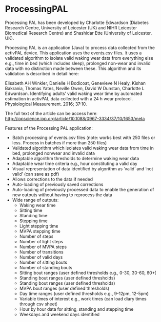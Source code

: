 # ProcessingPAL
Processing PAL has been developed by Charlotte Edwardson (Diabetes Research Centre, University of Leicester (UK) and NIHR Leicester
Biomedical Research Centre) and Shashidar Ette (University of Leicester, UK).

Processing PAL is an application (Java) to process data collected from the activPAL device. 
This application uses the events.csv files. It uses a validated algorithm to isolate valid waking wear data
from everything else e.g., time in bed (which includes sleep), prolonged non-wear and invalid data
with no distinction made between these. This algorithm and its validation is described in detail here:

Elisabeth AH Winkler, Danielle H Bodicoat, Genevieve N Healy, Kishan Bakrania, Thomas Yates,
Neville Owen, David W Dunstan, Charlotte L Edwardson. Identifying adults’ valid waking wear time
by automated estimation in activPAL data collected with a 24 h wear protocol. Physiological
Measurement. 2016; 37:10.

The full text of the article can be access here: http://iopscience.iop.org/article/10.1088/0967-3334/37/10/1653/meta

Features of the Processing PAL application:
* Batch processing of events.csv files (note: works best with 250 files or less. Process in batches if
more than 250 files)
* Validated algorithm which isolates valid waking wear data from time in bed, prolonged nonwear
and invalid data
* Adaptable algorithm thresholds to determine waking wear data
* Adaptable wear time criteria e.g., hour constituting a valid day
* Visual representation of data identified by algorithm as ‘valid’ and ‘not valid’ (can save as
pdf)
* Allows corrections to the data if needed
* Auto-loading of previously saved corrections
* Auto-loading of previously processed data to enable the generation of new outputs without
having to reprocess the data
* Wide range of outputs:
    * Waking wear time
    * Sitting time
    * Standing time
    * Stepping time
    * Light stepping time
    * MVPA stepping time
    * Number of steps
    * Number of light steps
    * Number of MVPA steps
    * Number of transitions
    * Number of valid days
    * Number of sitting bouts
    * Number of standing bouts
    * Sitting bout ranges (user defined thresholds e.g., 0-30, 30-60, 60+)
    * Standing bout ranges (user defined thresholds)
    * Standing bout ranges (user defined thresholds)
    * MVPA bout ranges (user defined thresholds)
    * Day time ranges (user defined thresholds e.g., 9-12pm, 12-5pm)
    * Variable times of interest e.g., work times (can load diary times through csv sheet)
    * Hour by hour data for sitting, standing and stepping time
    * Weekdays and weekend days identified
